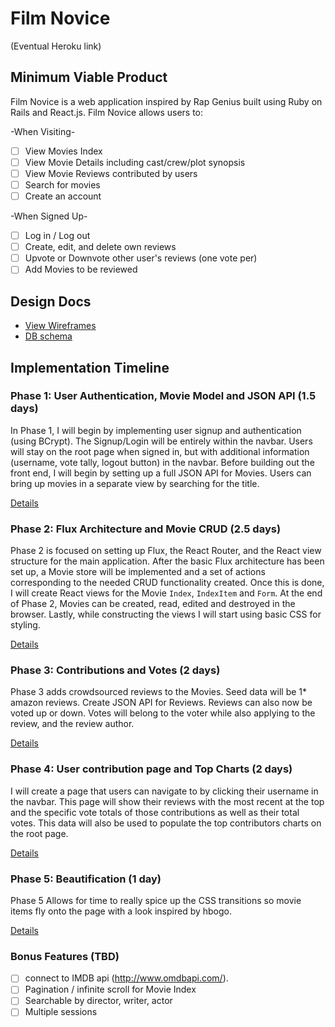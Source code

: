# Film Novice

(Eventual Heroku link)

[heroku]: http://www.herokuapp.com

## Minimum Viable Product

Film Novice is a web application inspired by Rap Genius built using Ruby on
Rails and React.js.
Film Novice allows users to:

-When Visiting-
- [ ] View Movies Index
- [ ] View Movie Details including cast/crew/plot synopsis
- [ ] View Movie Reviews contributed by users
- [ ] Search for movies
- [ ] Create an account

-When Signed Up-
- [ ] Log in / Log out
- [ ] Create, edit, and delete own reviews
- [ ] Upvote or Downvote other user's reviews (one vote per)
- [ ] Add Movies to be reviewed

## Design Docs
* [View Wireframes][view]
* [DB schema][schema]

[view]: ./docs/views.md
[schema]: ./docs/schema.md

## Implementation Timeline

### Phase 1: User Authentication, Movie Model and JSON API (1.5 days)

In Phase 1, I will begin by implementing user signup and authentication (using
BCrypt). The Signup/Login will be entirely within the navbar.
Users will stay on the root page when signed in, but with additional information
(username, vote tally, logout button)
in the navbar. Before building out the
front end, I will begin by setting up a full JSON API for Movies. Users can
bring up movies in a separate view by searching for the title.

[Details][phase-one]

### Phase 2: Flux Architecture and Movie CRUD (2.5 days)

Phase 2 is focused on setting up Flux, the React Router, and the React view
structure for the main application. After the basic Flux architecture has been
set up, a Movie store will be implemented and a set of actions corresponding to
the needed CRUD functionality created. Once this is done, I will create React
views for the Movie `Index`, `IndexItem` and `Form`. At the end of Phase 2,
Movies can be created, read, edited and destroyed in the browser.
Lastly, while constructing the views I will start using basic CSS for
styling.

[Details][phase-two]

### Phase 3: Contributions and Votes (2 days)

Phase 3 adds crowdsourced reviews to the Movies. Seed data will be 1* amazon
reviews. Create JSON API for Reviews. Reviews can also now be voted up or down.
Votes will belong to the voter while also applying to the review, and the
review author.

[Details][phase-three]

### Phase 4: User contribution page and Top Charts (2 days)

I will create a page that users can navigate to by clicking their username in
the navbar. This page will show their reviews with the most recent at the top
and the specific vote totals of those contributions as well as their total
votes. This data will also be used to populate the top contributors charts on
the root page.

[Details][phase-four]

### Phase 5: Beautification (1 day)

Phase 5 Allows for time to really spice up the CSS transitions so movie items
fly onto the page with a look inspired by hbogo.

[Details][phase-five]

### Bonus Features (TBD)
- [ ] connect to IMDB api (http://www.omdbapi.com/).
- [ ] Pagination / infinite scroll for Movie Index
- [ ] Searchable by director, writer, actor
- [ ] Multiple sessions

[phase-one]: ./docs/phases/phase1.md
[phase-two]: ./docs/phases/phase2.md
[phase-three]: ./docs/phases/phase3.md
[phase-four]: ./docs/phases/phase4.md
[phase-five]: ./docs/phases/phase5.md
